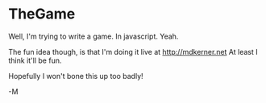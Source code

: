 TheGame
=======
Well, I'm trying to write a game. In javascript. Yeah.

The fun idea though, is that I'm doing it live at http://mdkerner.net 
At least I think it'll be fun.

Hopefully I won't bone this up too badly!

-M
